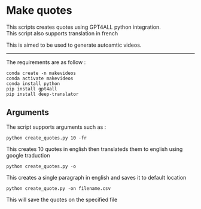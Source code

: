 # Make quotes

This scripts creates quotes using GPT4ALL python integration. </br>
This script also supports translation in french </br>

This is aimed to be used to generate autoamtic videos.

---

The requirements are as follow :

    conda create -n makevideos
    conda activate makevideos
    conda install python
    pip install gpt4all
    pip install deep-translator

## Arguments
The script supports arguments such as :

    python create_quotes.py 10 -fr

This creates 10 quotes in english then translateds them to english using google traduction

    python create_quotes.py -o

This creates a single paragraph in english and saves it to default location

    python create_quote.py -on filename.csv

This will save the quotes on the specified file

